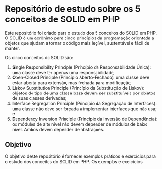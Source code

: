 # Repositório de estudo sobre os 5 conceitos de SOLID em PHP

Este repositório foi criado para o estudo dos 5 conceitos do SOLID em PHP. O SOLID é um acrônimo para cinco princípios da programação orientada a objetos que ajudam a tornar o código mais legível, sustentável e fácil de manter. 

Os cinco conceitos do SOLID são:

1. **S**ingle Responsibility Principle (Princípio da Responsabilidade Única): uma classe deve ter apenas uma responsabilidade;
2. **O**pen-Closed Principle (Princípio Aberto-Fechado): uma classe deve estar aberta para extensão, mas fechada para modificação;
3. **L**iskov Substitution Principle (Princípio da Substituição de Liskov): objetos do tipo de uma classe base devem ser substituíveis por objetos de suas classes derivadas;
4. **I**nterface Segregation Principle (Princípio da Segregação de Interfaces): uma classe não deve ser forçada a implementar interfaces que não usa; e
5. **D**ependency Inversion Principle (Princípio da Inversão de Dependência): os módulos de alto nível não devem depender de módulos de baixo nível. Ambos devem depender de abstrações.

## Objetivo

O objetivo deste repositório é fornecer exemplos práticos e exercícios para o estudo dos conceitos do SOLID em PHP. Os exemplos e exercícios 